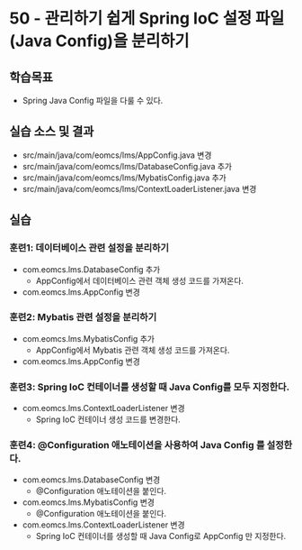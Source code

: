 # 50 - 관리하기 쉽게 Spring IoC 설정 파일(Java Config)을 분리하기

## 학습목표

- Spring Java Config 파일을 다룰 수 있다.

## 실습 소스 및 결과

- src/main/java/com/eomcs/lms/AppConfig.java 변경
- src/main/java/com/eomcs/lms/DatabaseConfig.java 추가
- src/main/java/com/eomcs/lms/MybatisConfig.java 추가
- src/main/java/com/eomcs/lms/ContextLoaderListener.java 변경

## 실습  

### 훈련1: 데이터베이스 관련 설정을 분리하기

- com.eomcs.lms.DatabaseConfig 추가
  - AppConfig에서 데이터베이스 관련 객체 생성 코드를 가져온다.
- com.eomcs.lms.AppConfig 변경
  
### 훈련2: Mybatis 관련 설정을 분리하기

- com.eomcs.lms.MybatisConfig 추가
  - AppConfig에서 Mybatis 관련 객체 생성 코드를 가져온다.
- com.eomcs.lms.AppConfig 변경

### 훈련3: Spring IoC 컨테이너를 생성할 때 Java Config를 모두 지정한다.

- com.eomcs.lms.ContextLoaderListener 변경
  - Spring IoC 컨테이너 생성 코드를 변경한다.
  
### 훈련4: @Configuration 애노테이션을 사용하여 Java Config 를 설정한다.

- com.eomcs.lms.DatabaseConfig 변경
  - @Configuration 애노테이션을 붙인다.
- com.eomcs.lms.MybatisConfig 변경
  - @Configuration 애노테이션을 붙인다.
- com.eomcs.lms.ContextLoaderListener 변경
  - Spring IoC 컨테이너를 생성할 때 Java Config로 AppConfig 만 지정한다.